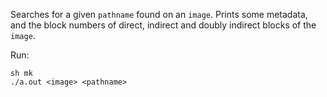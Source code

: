 Searches for a given `pathname` found on an `image`.
Prints some metadata, and the block numbers of direct, indirect and doubly indirect blocks of the `image`.

Run: 
```
sh mk
./a.out <image> <pathname>
```
